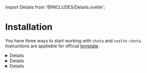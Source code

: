 import Details from '@INCLUDES/Details.svelte';

# Installation

You have three ways to start working with `chota` and `svelte-chota`. Instructions are applieble for official [template](https://github.com/sveltejs/template).


<Details title="a. Import with Rollup plugin"
    comment="Recommended way"
>

1.&nbsp;You should install three packages:

* `chota` - css framework itself
* `svelte-chota` - Svelte components for chota
* `rollup-plugin-postcss` - allows import css files inside your components and pack it in the bundle.

```shell
$ npm install --save chota svelte-chota rollup-plugin-postcss
```

2.&nbsp;Open the `rollup.config.js` file and edit the config as shown. There we adding *PostCSS* plugin to pack all component's incapsulated CSS and imported CSS files in a single `bundle.css`.

```js
...
// import css plugin at the top of the file
import postcss from 'rollup-plugin-postcss';
...

const production = !process.env.ROLLUP_WATCH;

export default {
    ...
    plugins: [
        ...
        svelte({
            ...
            // REPLACE
            //   css: css => {
            //      css.write('public/bundle.css');
            //   }
            // BY:
            emitCss:true
        }),
        // add the postccs plugin
        postcss({
            extract: true,
            minimize: production,
            sourceMap: !production
        }),
        ...
    ]
    ...
}
```
</Details>


<Details
    title="b. Download chota CSS"
    comment="Easy way"
>

Instead installing Rollup's plugin, you can just download `chota.css` and include it in your `index.html` file.

1.&nbsp;Install `svelte-chota`    

```shell
$ npm install --save svelte-chota
```

2.&nbsp;[Download](https://unpkg.com/chota@latest) `chota.min.css` and place it near your `global.css` in the `public` directory. 

```js
// Svelte-template files
svelte-template
|-public
|   |-chota.min.css //<- put it here
|   |-favicon.png
|   |-global.css
|   |-index.html
|  
|-src  
```

3.&nbsp;Add the link for the style into the `public/index.html` file above `global.css` and `bundle.css` links.

```html
<!-- index.html -->
<html>
    <head>
        ...
        <!-- Add it above other styles -->
        <link rel='stylesheet' href='chota.min.css'>   

        <link rel='stylesheet' href='global.css'>   
        <link rel='stylesheet' href='bundle.css'>   
    </head>
    ... 
```
</Details>

<Details
    title="c. Import from CDN"
    comment="The easiest way"
>

Another way to import `chota` without Rollup's config changing is using CDN. In this case internet connection required for users of your app.

1.&nbsp;Install `svelte-chota`  

```shell
$ npm install --save svelte-chota
```

2.&nbsp;Import styles from chota's CDN in the `style` block of the your `App.svelte`.

```html
<style>
    @import "https://unpkg.com/chota@latest";
</style>
```

> This way is ideal for using with sandboxes. See example on the [REPL](https://svelte.dev/repl/23f96be8ef424e12b584f9ed00761e88?version=3.12.1)
</Details>